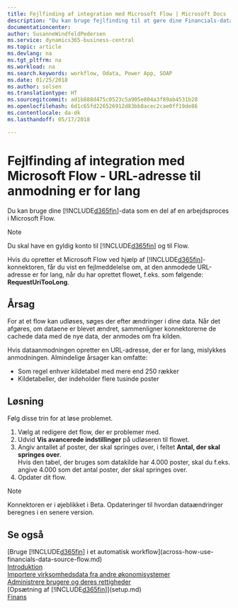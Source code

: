 ```yaml
---
title: Fejlfinding af integration med Microsoft Flow | Microsoft Docs
description: "Du kan bruge fejlfinding til at gøre dine Financials-data tilgængelige som datakilde og angive en OData URL-adresse til dine webtjenester for at oprette et automatiseret workflow."
documentationcenter: 
author: SusanneWindfeldPedersen
ms.service: dynamics365-business-central
ms.topic: article
ms.devlang: na
ms.tgt_pltfrm: na
ms.workload: na
ms.search.keywords: workflow, Odata, Power App, SOAP
ms.date: 01/25/2018
ms.author: solsen
ms.translationtype: HT
ms.sourcegitcommit: ad1b888d475c0523c5a905e804a3f89ab4531b28
ms.openlocfilehash: 6d1c65fd226526912d83bb8acec2cae0ff19de86
ms.contentlocale: da-dk
ms.lasthandoff: 05/17/2018

---
```

# <a name="troubleshooting-integration-with-microsoft-flow---request-url-too-long"></a>Fejlfinding af integration med Microsoft Flow - URL-adresse til anmodning er for lang
Du kan bruge dine [!INCLUDE[d365fin](includes/d365fin_md.md)]-data som en del af en arbejdsproces i Microsoft Flow.  

> [!NOTE]  
>   Du skal have en gyldig konto til [!INCLUDE[d365fin](includes/d365fin_md.md)] og til Flow.  

Hvis du opretter et Microsoft Flow ved hjælp af [!INCLUDE[d365fin](includes/d365fin_md.md)]-konnektoren, får du vist en fejlmeddelelse om, at den anmodede URL-adresse er for lang, når du har oprettet flowet, f.eks. som følgende: **RequestUriTooLong**.

## <a name="cause"></a>Årsag
For at et flow kan udløses, søges der efter ændringer i dine data. Når det afgøres, om dataene er blevet ændret, sammenligner konnektorerne de cachede data med de nye data, der anmodes om fra kilden.  

Hvis dataanmodningen opretter en URL-adresse, der er for lang, mislykkes anmodningen. Almindelige årsager kan omfatte:
- Som regel enhver kildetabel med mere end 250 rækker
- Kildetabeller, der indeholder flere tusinde poster

## <a name="workaround"></a>Løsning
Følg disse trin for at løse problemet.
1. Vælg at redigere det flow, der er problemer med.
2. Udvid **Vis avancerede indstillinger** på udløseren til flowet.
3. Angiv antallet af poster, der skal springes over, i feltet **Antal, der skal springes over**.  
Hvis den tabel, der bruges som datakilde har 4.000 poster, skal du f.eks. angive 4.000 som det antal poster, der skal springes over.
4. Opdater dit flow.

> [!NOTE]  
> Konnektoren er i øjeblikket i Beta. Opdateringer til hvordan dataændringer beregnes i en senere version.


## <a name="see-also"></a>Se også
[Bruge [!INCLUDE[d365fin](includes/d365fin_md.md)] i et automatisk workflow](across-how-use-financials-data-source-flow.md)  
[Introduktion](product-get-started.md)  
[Importere virksomhedsdata fra andre økonomisystemer](across-import-data-configuration-packages.md)  
[Administrere brugere og deres rettigheder](ui-how-users-permissions.md)    
[Opsætning af [!INCLUDE[d365fin](includes/d365fin_md.md)]](setup.md)  
[Finans](finance.md)  

